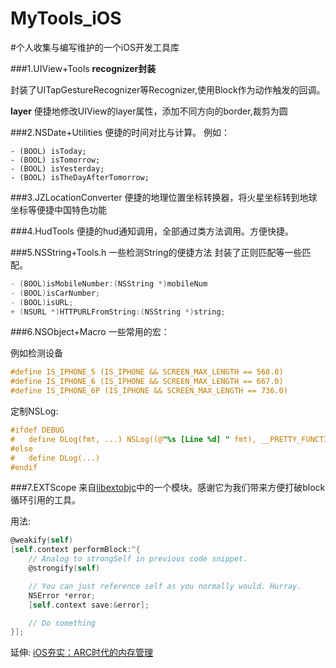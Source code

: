 MyTools_iOS
===========
#个人收集与编写维护的一个iOS开发工具库

###1.UIView+Tools 
**recognizer封装**

封装了UITapGestureRecognizer等Recognizer,使用Block作为动作触发的回调。

**layer**
便捷地修改UIView的layer属性，添加不同方向的border,裁剪为圆


###2.NSDate+Utilities
便捷的时间对比与计算。
例如：

~~~obj-c
- (BOOL) isToday;
- (BOOL) isTomorrow;
- (BOOL) isYesterday;
- (BOOL) isTheDayAfterTomorrow;
~~~


###3.JZLocationConverter
便捷的地理位置坐标转换器，将火星坐标转到地球坐标等便捷中国特色功能


###4.HudTools
便捷的hud通知调用，全部通过类方法调用。方便快捷。


###5.NSString+Tools.h
一些检测String的便捷方法 封装了正则匹配等一些匹配。

~~~objective-c
- (BOOL)isMobileNumber:(NSString *)mobileNum
- (BOOL)isCarNumber;
- (BOOL)isURL;
+ (NSURL *)HTTPURLFromString:(NSString *)string;
~~~

###6.NSObject+Macro
一些常用的宏：

例如检测设备

~~~objective-c
#define IS_IPHONE_5 (IS_IPHONE && SCREEN_MAX_LENGTH == 568.0)
#define IS_IPHONE_6 (IS_IPHONE && SCREEN_MAX_LENGTH == 667.0)
#define IS_IPHONE_6P (IS_IPHONE && SCREEN_MAX_LENGTH == 736.0)
~~~

定制NSLog:

~~~objective-c
#ifdef DEBUG
#   define DLog(fmt, ...) NSLog((@"%s [Line %d] " fmt), __PRETTY_FUNCTION__, __LINE__,  ##__VA_ARGS__);
#else
#   define DLog(...)
#endif
~~~

###7.EXTScope
来自[libextobjc](https://github.com/jspahrsummers/libextobjc)中的一个模块。感谢它为我们带来方便打破block循环引用的工具。

用法:

~~~objective-c
@weakify(self)
[self.context performBlock:^{
    // Analog to strongSelf in previous code snippet.
    @strongify(self)

    // You can just reference self as you normally would. Hurray.
    NSError *error;
    [self.context save:&error];

    // Do something
}];
~~~

延伸:
[iOS夯实：ARC时代的内存管理](https://github.com/100mango/zen/blob/master/iOS%E5%A4%AF%E5%AE%9E%EF%BC%9AARC%E6%97%B6%E4%BB%A3%E7%9A%84%E5%86%85%E5%AD%98%E7%AE%A1%E7%90%86/%23iOS%E5%A4%AF%E5%AE%9E%EF%BC%9AARC%E6%97%B6%E4%BB%A3%E7%9A%84%E5%86%85%E5%AD%98%E7%AE%A1%E7%90%86.md)